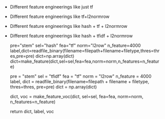 ## 

- Different feature engineerings like just tf
- Different feature engineerings like tf+l2normrow
- Different feature engineerings like hash + tf + l2normrow
- Different feature engineerings like hash + tfidf + l2normrow


    pre="stem"
    sel="hash"
    fea="tf"
    norm="l2row"
    n_feature=4000
    label,dict=readfile_binary(filename=filepath+filename+filetype,thres=thres,pre=pre)
    dict=np.array(dict)
    dict=make_feature(dict,sel=sel,fea=fea,norm=norm,n_features=n_feature)
    
    pre = "stem"
    sel = "tfidf"
    fea = "tf"
    norm = "l2row"
    n_feature = 4000
    label, dict = readfile_binary(filename=filepath + filename + filetype, thres=thres, pre=pre)
    dict = np.array(dict)

    dict, voc = make_feature_voc(dict, sel=sel, fea=fea, norm=norm, n_features=n_feature)

    return dict, label, voc